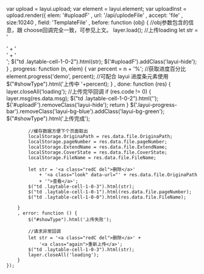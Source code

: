 var upload = layui.upload;
var element = layui.element;
var uploadInst = upload.render({
        elem: '#uploadF'
        , url: '/api/uplodeFile'
        , accept: 'file'
        , size:10240
        , field: 'TemplateFile'
        , before: function (obj) { //obj参数包含的信息，跟 choose回调完全一致，可参见上文。
            layer.load(); //上传loading
            let str = '<div class="pull-left" style="width: 80%"><div class="layui-progress" lay-showPercent="yes" style="margin-top: 10px" lay-filter="demo">'
                + '<div class="layui-progress-bar layui-bg-blue"></div>'
                + '</div></div><div class="pull-left" id="showType"></div>';
            $("td .laytable-cell-1-0-2").html(str);
            $('#uploadF').addClass('layui-hide');
        }
        , progress: function (n, elem) {
            var percent = n + '%'; //获取进度百分比
            element.progress('demo', percent); //可配合 layui 进度条元素使用
            $("#showType").html('上传中 '+percent);
        }
        , done: function (res) {
            layer.closeAll('loading');
            //上传完毕回调
            if (res.code != 0) {
                layer.msg(res.data.msg);
                $("td .laytable-cell-1-0-2").html('');
                $('#uploadF').removeClass('layui-hide');
                return
            }
            $('.layui-progress-bar').removeClass('layui-bg-blue').addClass('layui-bg-green');
            $("#showType").html('上传完成');

            //缓存数据方便下个页面取出
            localStorage.OriginaPath = res.data.file.OriginaPath;
            localStorage.pageNumber = res.data.file.pageNumber;
            localStorage.ExtendName = res.data.file.ExtendName;
            localStorage.CoverState = res.data.file.CoverState;
            localStorage.FileName = res.data.file.FileName;

            let str = '<a class="redC del">删除</a>'
                + '<a class="look" data-url="' + res.data.file.OriginaPath
                + '">查看</a>';
            $("td .laytable-cell-1-0-3").html(str);
            $("td .laytable-cell-1-0-1").html(res.data.file.pageNumber);
            $("td .laytable-cell-1-0-0").html(res.data.file.FileName);

        }
        , error: function () {
            $("#showType").html('上传失败');

            //请求异常回调
            let str = '<a class="redC del">删除</a>' +
                '<a class="again">重新上传</a>';
            $("td .laytable-cell-1-0-3").html(str);
            layer.closeAll('loading');
        }
    });
